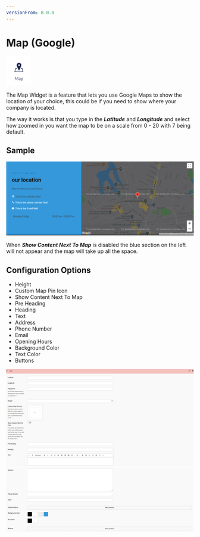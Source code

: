 ```yaml
---
versionFrom: 8.0.0
---
```


# Map (Google)

![Map widget icon](images/The-Map-Widget1.png)

The Map Widget is a feature that lets you use Google Maps to show the location of your choice, this could be if you need to show where your company is located.

The way it works is that you type in the ***Latitude*** and ***Longitude*** and select how zoomed in you want the map to be on a scale from 0 - 20 with 7 being default.

## Sample

![Frontend example of the Map widget with default details added to info fields](images/Map.png)

When ***Show Content Next To Map*** is disabled the blue section on the left will not appear and the map will take up all the space.

## Configuration Options

- Height
- Custom Map Pin Icon
- Show Content Next To Map
- Pre Heading
- Heading
- Text
- Address
- Phone Number
- Email
- Opening Hours
- Background Color
- Text Color
- Buttons

![Part 1 of the map backoffice](images/Map-backoffice1.png)
![Part 2 of the map backoffice](images/Map-backoffice2.png)